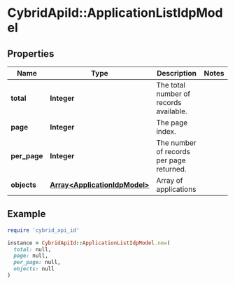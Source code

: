 # CybridApiId::ApplicationListIdpModel

## Properties

| Name | Type | Description | Notes |
| ---- | ---- | ----------- | ----- |
| **total** | **Integer** | The total number of records available. |  |
| **page** | **Integer** | The page index. |  |
| **per_page** | **Integer** | The number of records per page returned. |  |
| **objects** | [**Array&lt;ApplicationIdpModel&gt;**](ApplicationIdpModel.md) | Array of applications |  |

## Example

```ruby
require 'cybrid_api_id'

instance = CybridApiId::ApplicationListIdpModel.new(
  total: null,
  page: null,
  per_page: null,
  objects: null
)
```

